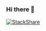 ### Hi there 👋

<!--
**gluckgabor/gluckgabor** is a ✨ _special_ ✨ repository because its `README.md` (this file) appears on your GitHub profile.

Here are some ideas to get you started:

- 🔭 I’m currently working on ...
- 🌱 I’m currently learning ...
- 👯 I’m looking to collaborate on ...
- 🤔 I’m looking for help with ...
- 💬 Ask me about ...
- 📫 How to reach me: ...
- 😄 Pronouns: ...
- ⚡ Fun fact: ...
-->




[![StackShare](http://img.shields.io/badge/tech-stack-0690fa.svg?style=flat)](https://stackshare.io/gluckgabor/my-stack)
